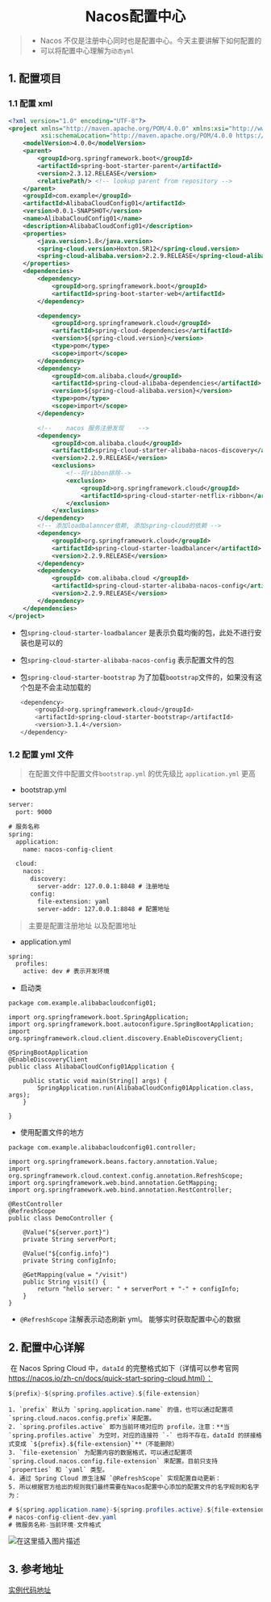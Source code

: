 <h1 align = "center">Nacos配置中心</h1>

> - Nacos 不仅是注册中心同时也是配置中心。今天主要讲解下如何配置的
> - 可以将配置中心理解为`动态yml`

## 1. 配置项目

### 1.1 配置 xml

```xml
<?xml version="1.0" encoding="UTF-8"?>
<project xmlns="http://maven.apache.org/POM/4.0.0" xmlns:xsi="http://www.w3.org/2001/XMLSchema-instance"
         xsi:schemaLocation="http://maven.apache.org/POM/4.0.0 https://maven.apache.org/xsd/maven-4.0.0.xsd">
    <modelVersion>4.0.0</modelVersion>
    <parent>
        <groupId>org.springframework.boot</groupId>
        <artifactId>spring-boot-starter-parent</artifactId>
        <version>2.3.12.RELEASE</version>
        <relativePath/> <!-- lookup parent from repository -->
    </parent>
    <groupId>com.example</groupId>
    <artifactId>AlibabaCloudConfig01</artifactId>
    <version>0.0.1-SNAPSHOT</version>
    <name>AlibabaCloudConfig01</name>
    <description>AlibabaCloudConfig01</description>
    <properties>
        <java.version>1.8</java.version>
        <spring-cloud.version>Hoxton.SR12</spring-cloud.version>
        <spring-cloud-alibaba.version>2.2.9.RELEASE</spring-cloud-alibaba.version>
    </properties>
    <dependencies>
        <dependency>
            <groupId>org.springframework.boot</groupId>
            <artifactId>spring-boot-starter-web</artifactId>
        </dependency>

        <dependency>
            <groupId>org.springframework.cloud</groupId>
            <artifactId>spring-cloud-dependencies</artifactId>
            <version>${spring-cloud.version}</version>
            <type>pom</type>
            <scope>import</scope>
        </dependency>
        <dependency>
            <groupId>com.alibaba.cloud</groupId>
            <artifactId>spring-cloud-alibaba-dependencies</artifactId>
            <version>${spring-cloud-alibaba.version}</version>
            <type>pom</type>
            <scope>import</scope>
        </dependency>

        <!--	nacos 服务注册发现	-->
        <dependency>
            <groupId>com.alibaba.cloud</groupId>
            <artifactId>spring-cloud-starter-alibaba-nacos-discovery</artifactId>
            <version>2.2.9.RELEASE</version>
            <exclusions>
                <!--将ribbon排除-->
                <exclusion>
                    <groupId>org.springframework.cloud</groupId>
                    <artifactId>spring-cloud-starter-netflix-ribbon</artifactId>
                </exclusion>
            </exclusions>
        </dependency>
        <!-- 添加loadbalanncer依赖, 添加spring-cloud的依赖 -->
        <dependency>
            <groupId>org.springframework.cloud</groupId>
            <artifactId>spring-cloud-starter-loadbalancer</artifactId>
            <version>2.2.9.RELEASE</version>
        </dependency>
        <dependency>
            <groupId> com.alibaba.cloud </groupId>
            <artifactId>spring-cloud-starter-alibaba-nacos-config</artifactId>
            <version>2.2.9.RELEASE</version>
        </dependency>
    </dependencies>
</project>

```

- 包`spring-cloud-starter-loadbalancer` 是表示负载均衡的包，此处不进行安装也是可以的
- 包`spring-cloud-starter-alibaba-nacos-config` 表示配置文件的包
- 包`spring-cloud-starter-bootstrap` 为了加载`bootstrap`文件的，如果没有这个包是不会主动加载的

  ```bash
  <dependency>
      <groupId>org.springframework.cloud</groupId>
      <artifactId>spring-cloud-starter-bootstrap</artifactId>
      <version>3.1.4</version>
  </dependency>
  ```

### 1.2 配置 yml 文件

> 在配置文件中配置文件`bootstrap.yml` 的优先级比 `application.yml` 更高

- bootstrap.yml

```xml
server:
  port: 9000

# 服务名称
spring:
  application:
    name: nacos-config-client

  cloud:
    nacos:
      discovery:
        server-addr: 127.0.0.1:8848 # 注册地址
      config:
        file-extension: yaml
        server-addr: 127.0.0.1:8848 # 配置地址
```

> 主要是配置注册地址 以及配置地址

- application.yml

```xml
spring:
  profiles:
    active: dev # 表示开发环境
```

- 启动类

```shell
package com.example.alibabacloudconfig01;

import org.springframework.boot.SpringApplication;
import org.springframework.boot.autoconfigure.SpringBootApplication;
import org.springframework.cloud.client.discovery.EnableDiscoveryClient;

@SpringBootApplication
@EnableDiscoveryClient
public class AlibabaCloudConfig01Application {

    public static void main(String[] args) {
        SpringApplication.run(AlibabaCloudConfig01Application.class, args);
    }

}
```

- 使用配置文件的地方

```shell
package com.example.alibabacloudconfig01.controller;

import org.springframework.beans.factory.annotation.Value;
import org.springframework.cloud.context.config.annotation.RefreshScope;
import org.springframework.web.bind.annotation.GetMapping;
import org.springframework.web.bind.annotation.RestController;

@RestController
@RefreshScope
public class DemoController {

    @Value("${server.port}")
    private String serverPort;

    @Value("${config.info}")
    private String configInfo;

    @GetMapping(value = "/visit")
    public String visit() {
        return "hello server: " + serverPort + "-" + configInfo;
    }
}
```

- `@RefreshScope` 注解表示动态刷新 yml。 能够实时获取配置中心的数据

## 2. 配置中心详解

​ 在 Nacos Spring Cloud 中，`dataId` 的完整格式如下（详情可以参考官网 https://nacos.io/zh-cn/docs/quick-start-spring-cloud.html）：

```java
${prefix}-${spring.profiles.active}.${file-extension}
```

    1. `prefix` 默认为 `spring.application.name` 的值，也可以通过配置项 `spring.cloud.nacos.config.prefix`来配置。
    2. `spring.profiles.active` 即为当前环境对应的 profile，注意：**当 `spring.profiles.active` 为空时，对应的连接符 `-` 也将不存在，dataId 的拼接格式变成 `${prefix}.${file-extension}`**（不能删除）
    3. `file-exetension` 为配置内容的数据格式，可以通过配置项 `spring.cloud.nacos.config.file-extension` 来配置。目前只支持 `properties` 和 `yaml` 类型。
    4. 通过 Spring Cloud 原生注解 `@RefreshScope` 实现配置自动更新：
    5. 所以根据官方给出的规则我们最终需要在Nacos配置中心添加的配置文件的名字规则和名字为：

```java
# ${spring.application.name}-${spring.profiles.active}.${file-extension}
# nacos-config-client-dev.yaml
# 微服务名称-当前环境-文件格式
```

![在这里插入图片描述](https://img-blog.csdnimg.cn/c38c08f076994b14a5103dcbf7674471.png)

## 3. 参考地址

[实例代码地址](https://github.com/a572251465/Java-study-next/tree/main/AlibabaCloudConfig01)
